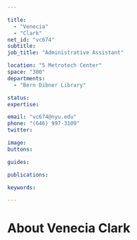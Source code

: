 ```yaml
---

title:
  - "Venecia"
  - "Clark"
net_id: "vc674"
subtitle: 
job_title: "Administrative Assistant"

location: "5 Metrotech Center"
space: "300"
departments:
  - "Bern Dibner Library"

status: 
expertise:

email: "vc674@nyu.edu"
phone: "(646) 997-3109"
twitter: 

image: 
buttons:

guides:

publications:

keywords:

---
```


# About Venecia Clark


